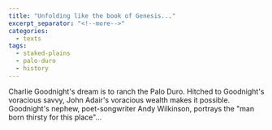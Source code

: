 ```yaml
---
title: "Unfolding like the book of Genesis..."
excerpt_separator: "<!--more-->"
categories:
  - texts
tags:
  - staked-plains
  - palo-duro
  - history
---
```

Charlie Goodnight's dream is to ranch the Palo Duro. Hitched to Goodnight's voracious savvy, John Adair's voracious wealth makes it possible. Goodnight's nephew, poet-songwriter Andy Wilkinson, portrays the "man born thirsty for this place"...

